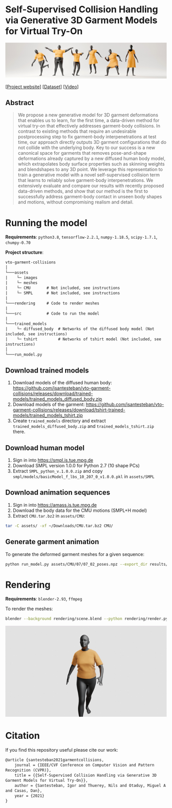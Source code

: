 # Self-Supervised Collision Handling via Generative 3D Garment Models for Virtual Try-On

![Teaser](assets/images/teaser.jpg "Teaser image")

[[Project website](http://mslab.es/projects/SelfSupervisedGarmentCollisions/)] [[Dataset](https://github.com/isantesteban/vto-dataset)] [[Video](https://youtu.be/9AnBNco6i2U)]

## Abstract

>We propose a new generative model for 3D garment deformations that enables us to learn, for the first time, a data-driven method for virtual try-on that effectively addresses garment-body collisions. In contrast to existing methods that require an undesirable postprocessing step to fix garment-body interpenetrations at test time, our approach directly outputs 3D garment configurations that do not collide with the underlying body. Key to our success is a new canonical space for garments that removes pose-and-shape deformations already captured by a new diffused human body model, which extrapolates body surface properties such as skinning weights and blendshapes to any 3D point. We leverage this representation to train a generative model with a novel self-supervised collision term that learns to reliably solve garment-body interpenetrations. We extensively evaluate and compare our results with recently proposed data-driven methods, and show that our method is the first to successfully address garment-body contact in unseen body shapes and motions, without compromising realism and detail. 


# Running the model

**Requirements**: ```python3.8```, ```tensorflow-2.2.1```, ```numpy-1.18.5```, ```scipy-1.7.1```, ```chumpy-0.70```

**Project structure**:
```
vto-garment-collisions
│
└───assets 
|    └─ images    
|    └─ meshes    
|    └─ CMU       # Not included, see instructions
|    └─ SMPL      # Not included, see instructions
| 
└───rendering     # Code to render meshes 
|
└───src           # Code to run the model
| 
└───trained_models      
|    └─ diffused_body  # Networks of the diffused body model (Not included, see instructions)
|    └─ tshirt         # Networks of tshirt model (Not included, see instructions)
│
└───run_model.py
```

## Download trained models

1. Download models of the diffused human body: https://github.com/isantesteban/vto-garment-collisions/releases/download/trained-models/trained_models_diffused_body.zip
2. Download models of the garment: https://github.com/isantesteban/vto-garment-collisions/releases/download/tshirt-trained-models/trained_models_tshirt.zip
3. Create ```trained_models``` directory and extract ```trained_models_diffused_body.zip``` and ```trained_models_tshirt.zip``` there.

## Download human model

1. Sign in into https://smpl.is.tue.mpg.de
2. Download SMPL version 1.0.0 for Python 2.7 (10 shape PCs)
3. Extract ```SMPL_python_v.1.0.0.zip``` and copy ```smpl/models/basicModel_f_lbs_10_207_0_v1.0.0.pkl``` in ```assets/SMPL```

## Download animation sequences

1. Sign in into https://amass.is.tue.mpg.de
2. Download the body data for the CMU motions (SMPL+H model)
3. Extract ```CMU.tar.bz2``` in ```assets/CMU```:  
```sh
tar -C assets/ -xf ~/Downloads/CMU.tar.bz2 CMU/ 
```

## Generate garment animation

To generate the deformed garment meshes for a given sequence:

```sh
python run_model.py assets/CMU/07/07_02_poses.npz --export_dir results/07_02
```


# Rendering
**Requirements**: ```blender-2.93```, ```ffmpeg```

To render the meshes:

```sh
blender --background rendering/scene.blend --python rendering/render.py --path results/07_02
```

![Render](assets/images/render.gif "Video rendered by Blender")

# Citation

If you find this repository useful please cite our work:

```
@article {santesteban2021garmentcollisions,
    journal = {IEEE/CVF Conference on Computer Vision and Pattern Recognition (CVPR)},
    title = {{Self-Supervised Collision Handling via Generative 3D Garment Models for Virtual Try-On}},
    author = {Santesteban, Igor and Thuerey, Nils and Otaduy, Miguel A and Casas, Dan},
    year = {2021}
}
```

